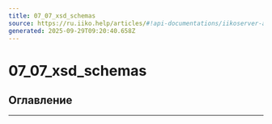 ```yaml
---
title: 07_07_xsd_schemas
source: https://ru.iiko.help/articles/#!api-documentations/iikoserver-api
generated: 2025-09-29T09:20:40.658Z
---
```


# 07_07_xsd_schemas

## Оглавление

---

